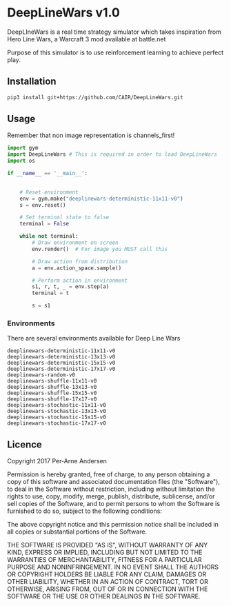 # DeepLineWars v1.0
DeepLIneWars is a real time strategy simulator which takes inspiration from Hero Line Wars, a Warcraft 3 mod available at battle.net

Purpose of this simulator is to use reinforcement learning to achieve perfect play.

## Installation
```bash
pip3 install git+https://github.com/CAIR/DeepLineWars.git
```

## Usage
Remember that non image representation is channels_first!
```python
import gym
import DeepLineWars # This is required in order to load DeepLineWars
import os

if __name__ == '__main__':
        

    # Reset environment
    env = gym.make("deeplinewars-deterministic-11x11-v0")
    s = env.reset()

    # Set terminal state to false
    terminal = False

    while not terminal:
        # Draw environment on screen
        env.render()  # For image you MUST call this

        # Draw action from distribution
        a = env.action_space.sample()

        # Perform action in environment
        s1, r, t, _ = env.step(a)
        terminal = t

        s = s1
```

### Environments
There are several environments available for Deep Line Wars
```
deeplinewars-deterministic-11x11-v0
deeplinewars-deterministic-13x13-v0
deeplinewars-deterministic-15x15-v0
deeplinewars-deterministic-17x17-v0
deeplinewars-random-v0
deeplinewars-shuffle-11x11-v0
deeplinewars-shuffle-13x13-v0
deeplinewars-shuffle-15x15-v0
deeplinewars-shuffle-17x17-v0
deeplinewars-stochastic-11x11-v0
deeplinewars-stochastic-13x13-v0
deeplinewars-stochastic-15x15-v0
deeplinewars-stochastic-17x17-v0
```

## Licence
Copyright 2017 Per-Arne Andersen

Permission is hereby granted, free of charge, to any person obtaining a copy of this software and associated documentation files (the "Software"), to deal in the Software without restriction, including without limitation the rights to use, copy, modify, merge, publish, distribute, sublicense, and/or sell copies of the Software, and to permit persons to whom the Software is furnished to do so, subject to the following conditions:

The above copyright notice and this permission notice shall be included in all copies or substantial portions of the Software.

THE SOFTWARE IS PROVIDED "AS IS", WITHOUT WARRANTY OF ANY KIND, EXPRESS OR IMPLIED, INCLUDING BUT NOT LIMITED TO THE WARRANTIES OF MERCHANTABILITY, FITNESS FOR A PARTICULAR PURPOSE AND NONINFRINGEMENT. IN NO EVENT SHALL THE AUTHORS OR COPYRIGHT HOLDERS BE LIABLE FOR ANY CLAIM, DAMAGES OR OTHER LIABILITY, WHETHER IN AN ACTION OF CONTRACT, TORT OR OTHERWISE, ARISING FROM, OUT OF OR IN CONNECTION WITH THE SOFTWARE OR THE USE OR OTHER DEALINGS IN THE SOFTWARE.
